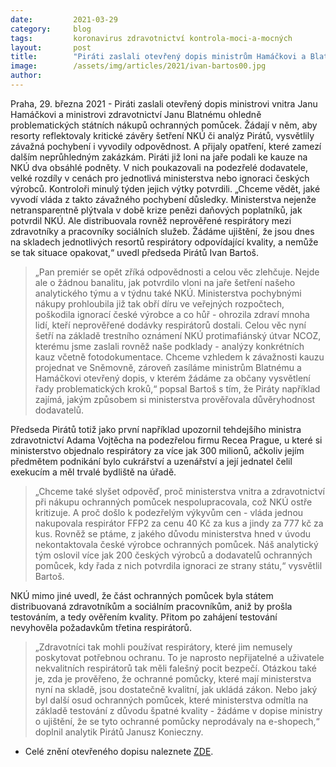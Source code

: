 ```yaml
---
date:         2021-03-29
category:     blog
tags:         koronavirus zdravotnictví kontrola-moci-a-mocných
layout:       post
title:        "Piráti zaslali otevřený dopis ministrům Hamáčkovi a Blatnému. Žádají vysvětlení pochybných nákupů respirátorů, ohrožení zdraví občanů a ignoraci českých výrobců"
image:        /assets/img/articles/2021/ivan-bartos00.jpg
author:       
---
```


  

Praha, 29. března 2021 - Piráti zaslali otevřený dopis ministrovi vnitra Janu Hamáčkovi a ministrovi zdravotnictví Janu Blatnému ohledně problematických státních nákupů ochranných pomůcek. Žádají v něm, aby resorty reflektovaly kritické závěry šetření NKÚ či analýz Pirátů, vysvětlily závažná pochybení i vyvodily odpovědnost. A přijaly opatření, které zamezí dalším neprůhledným zakázkám. Piráti již loni na jaře podali ke kauze na NKÚ dva obsáhlé podněty. V nich poukazovali na podezřelé dodavatele, velké rozdíly v cenách pro jednotlivá ministerstva nebo ignoraci českých výrobců. Kontroloři minulý týden jejich výtky potvrdili. „Chceme vědět, jaké vyvodí vláda z takto závažného pochybení důsledky. Ministerstva nejenže netransparentně plýtvala v době krize penězi daňových poplatníků, jak potvrdil NKÚ. Ale distribuovala rovněž neprověřené respirátory mezi zdravotníky a pracovníky sociálních služeb. Žádáme ujištění, že jsou dnes na skladech jednotlivých resortů respirátory odpovídající kvality, a nemůže se tak situace opakovat,“ uvedl předseda Pirátů Ivan Bartoš. 


> „Pan premiér se opět zříká odpovědnosti a celou věc zlehčuje. Nejde ale o žádnou banalitu, jak potvrdilo vloni na jaře šetření našeho analytického týmu a v týdnu také NKÚ. Ministerstva pochybnými nákupy prohloubila již tak obří díru ve veřejných rozpočtech, poškodila ignorací české výrobce a co hůř - ohrozila zdraví mnoha lidí, kteří neprověřené dodávky respirátorů dostali. Celou věc nyní šetří na základě trestního oznámení NKÚ protimafiánský útvar NCOZ, kterému jsme zaslali rovněž naše podklady - analýzy konkrétních kauz včetně fotodokumentace. Chceme vzhledem k závažnosti kauzu projednat ve Sněmovně, zároveň zasíláme ministrům Blatnému a Hamáčkovi otevřený dopis, v kterém žádáme za občany vysvětlení řady problematických kroků,“ popsal Bartoš s tím, že Piráty například zajímá, jakým způsobem si ministerstva prověřovala důvěryhodnost dodavatelů.


Předseda Pirátů totiž jako první například upozornil tehdejšího ministra zdravotnictví Adama Vojtěcha na podezřelou firmu Recea Prague, u které si ministerstvo objednalo respirátory za více jak 300 milionů, ačkoliv jejím předmětem podnikání bylo  cukrářství a uzenářství a její jednatel čelil exekucím a měl trvalé bydliště na úřadě. 


> „Chceme také slyšet odpověď, proč ministerstva vnitra a zdravotnictví při nákupu ochranných pomůcek nespolupracovala, což NKÚ ostře kritizuje. A proč došlo k podezřelým výkyvům cen - vláda jednou nakupovala respirátor FFP2 za cenu 40 Kč za kus a jindy za 777 kč za kus. Rovněž se ptáme, z jakého důvodu ministerstva hned v úvodu nekontaktovala české výrobce ochranných pomůcek. Náš analytický tým oslovil více jak 200 českých výrobců a dodavatelů ochranných pomůcek, kdy řada z nich potvrdila ignoraci ze strany státu,“ vysvětlil Bartoš.


NKÚ mimo jiné uvedl, že část ochranných pomůcek byla státem distribuovaná zdravotníkům a sociálním pracovníkům, aniž by prošla testováním, a tedy ověřením kvality. Přitom po zahájení testování nevyhověla požadavkům třetina respirátorů. 

> „Zdravotníci tak mohli používat respirátory, které jim nemusely poskytovat potřebnou ochranu. To je naprosto nepřijatelné a uživatele nekvalitních respirátorů tak měli falešný pocit bezpečí. Otázkou také je, zda je prověřeno, že ochranné pomůcky, které mají ministerstva nyní na skladě, jsou dostatečně kvalitní, jak ukládá zákon. Nebo jaký byl další osud ochranných pomůcek, které ministerstva odmítla na základě testování z důvodu špatné kvality - žádáme v dopise ministry o ujištění, že se tyto ochranné pomůcky neprodávaly na e-shopech,“ doplnil analytik Pirátů Janusz Konieczny.


* Celé znění otevřeného dopisu naleznete [ZDE](http:www.//pirati.cz/assets/pdf/dopis-bartos-blatny-hamacek.pdf).
